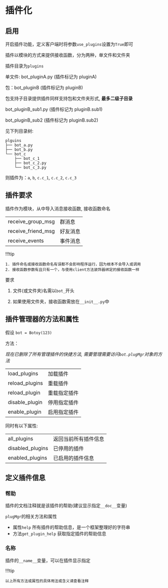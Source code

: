 # 插件化

## 启用

开启插件功能，定义客户端时将参数`use_plugins`设置为`True`即可

插件以模块的方式来提供接收函数，分为两种，单文件和文件夹

插件目录为`plugins`

单文件: bot_pluginA.py (插件标记为 pluginA)

包：bot_pluginB (插件标记为 pluginB)

包支持子目录提供插件同样支持包和文件夹形式, **最多二级子目录**

bot_pluginB_sub1.py (插件标记为 pluginB.sub1)

bot_pluginB_sub2 (插件标记为 pluginB.sub2)

见下列目录树:

```
plguins
├── bot_a.py
├── bot_b.py
└── bot_c
    ├── bot_c_1
    ├── bot_c_2.py
    └── bot_c_3.py
```

则插件为：`a`, `b`, `c.c_1`, `c.c_2`, `c.c_3`

## 插件要求

插件作为模块，从中导入消息接收函数, 接收函数命名

|                    |          |
| ------------------ | -------- |
| receive_group_msg  | 群消息   |
| receive_friend_msg | 好友消息 |
| receive_events     | 事件消息 |

!!!tip

    1. 插件命名或接收函数命名有误都不会影响程序运行，因为根本不会导入或调用
    2. 接收函数参数有且只有一个，与使用client方法装饰器绑定的接收函数一样

要求

1.  文件(或文件夹)名需以`bot_`开头

2.  如果使用文件夹，接收函数需放在`__init__.py`中

## 插件管理器的方法和属性

假设 `bot = Botoy(123)`

方法：

_现在已删除了所有管理插件的快捷方法, 需要管理需要访问`bot.plugMgr`对象的方法_

|                |              |
| -------------- | ------------ |
| load_plugins   | 加载插件     |
| reload_plugins | 重载插件     |
| reload_plugin  | 重载指定插件 |
| disable_plugin | 停用指定插件 |
| enable_plugin  | 启用指定插件 |

同时有以下属性:

|                  |                      |
| ---------------- | -------------------- |
| all_plugins      | 返回当前所有插件信息 |
| disabled_plugins | 已停用的插件         |
| enabled_plugins  | 已启用的插件信息     |

## 定义插件信息

### 帮助

插件的文档注释就是该插件的帮助(建议显示指定`__doc__`变量)

`plugMgr`的相关方法和属性

- 属性`help` 所有插件的帮助信息，是一个框架整理好的字符串
- 方法`get_plugin_help` 获取指定插件的帮助信息

### 名称

插件的`__name__`变量，可以在插件显示指定

!!!tip

    以上所有方法或属性的具体用法或含义请查看注释
